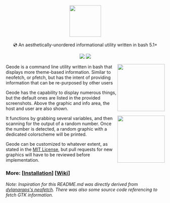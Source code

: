 <h3 align="center"><img src="https://cdn.discordapp.com/attachments/394962023634698261/849053244403613747/geode.png" height="100px"></h3>
<p align="center">💿 An aesthetically-unordered informational utility written in bash 5.1+</p>

<p align="center">
  <a href="https://github.com/rampus-bit/geode/blob/main/LICENSE.md"><img src="https://img.shields.io/badge/License-MIT-blueviolet"></a>
  <a href="https://github.com/rampus-bit/geode/issues"><img src="https://img.shields.io/badge/Release-v1.1.0-blueviolet"></a>
</p>

<img src="https://cdn.discordapp.com/attachments/394962023634698261/849079139662430239/ruby.png" align="right" height="150px">

Geode is a command line utility written in bash that displays more theme-based information. Similar to neofetch, or pfetch, but
has the intent of providing information that can be re-purposed by other users

Geode has the capability to display numerous things, but the default ones are listed in the provided screenshots. Above the graphic and info area, the host and user are also shown.

<img src="https://cdn.discordapp.com/attachments/394962023634698261/849080521308766248/topaz.png" align="right" height="150px">

It functions by grabbing several variables, and then scanning for the output of a random number. Once the number is detected, a random graphic with a dedicated colorscheme will be printed.

Geode can be customized to whatever extent, as stated in the [MIT License](https://github.com/rampus-bit/geode/blob/main/LICENSE.md), but pull requests for new graphics will have to be reviewed before implementation.

### More: \[[Installation](https://github.com/rampus-bit/geode/wiki/Installation)\] \[[Wiki](https://github.com/rampus-bit/geode/wiki)\]
*Note: Inspiration for this README.md was directly derived from [dylanaraps's neofetch](https://github.com/dylanaraps/neofetch). There was also some source code referencing to fetch GTK information.*
